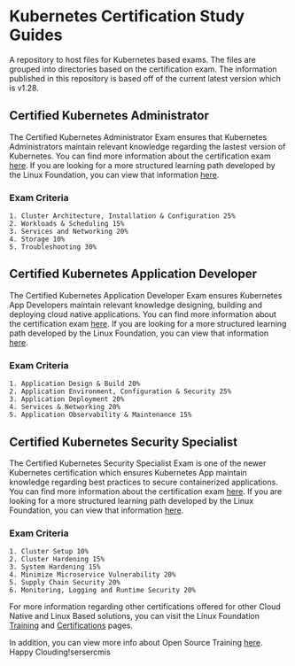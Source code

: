 # Kubernetes Certification Study Guides
A repository to host files for Kubernetes based exams. The files are grouped into directories based on the certification exam. The information published in this repository is based off of the current latest version which is v1.28.

## Certified Kubernetes Administrator
The Certified Kubernetes Administrator Exam ensures that Kubernetes Administrators maintain relevant knowledge regarding the lastest version of Kubernetes. You can find more information about the certification exam [here](https://training.linuxfoundation.org/certification/certified-kubernetes-administrator-cka/). If you are looking for a more structured learning path developed by the Linux Foundation, you can view that information [here](https://training.linuxfoundation.org/wp-content/uploads/2023/07/CKA_CurriculumPath_Jul23.pdf). 

### Exam Criteria
    1. Cluster Architecture, Installation & Configuration 25%
    2. Workloads & Scheduling 15%
    3. Services and Networking 20%
    4. Storage 10%
    5. Troubleshooting 30%

## Certified Kubernetes Application Developer
The Certified Kubernetes Application Developer Exam ensures Kubernetes App Developers maintain relevant knowledge designing, building and deploying cloud native applications. You can find more information about the certification exam [here](https://training.linuxfoundation.org/certification/certified-kubernetes-application-developer-ckad/). If you are looking for a more structured learning path developed by the Linux Foundation, you can view that information [here](https://training.linuxfoundation.org/wp-content/uploads/2023/07/CKAD_CurriculumPath_Jul23.pdf). 

### Exam Criteria
    1. Application Design & Build 20%
    2. Application Environment, Configuration & Security 25%
    3. Application Deployment 20%
    4. Services & Networking 20%
    5. Application Observability & Maintenance 15%

## Certified Kubernetes Security Specialist
The Certified Kubernetes Security Specialist Exam is one of the newer Kubernetes certification which ensures Kubernetes App maintain knowledge regarding best practices to secure containerized applications. You can find more information about the certification exam [here](https://training.linuxfoundation.org/certification/certified-kubernetes-security-specialist/). If you are looking for a more structured learning path developed by the Linux Foundation, you can view that information [here](https://training.linuxfoundation.org/wp-content/uploads/2023/07/CKS_CurriculumPath_Jul23.pdf). 

### Exam Criteria
    1. Cluster Setup 10%
    2. Cluster Hardening 15%
    3. System Hardening 15%
    4. Minimize Microservice Vulnerability 20%
    5. Supply Chain Security 20%
    6. Monitoring, Logging and Runtime Security 20%

For more information regarding other certifications offered for other Cloud Native and Linux Based solutions, you can visit the Linux Foundation [Training](https://training.linuxfoundation.org/) and [Certifications](https://training.linuxfoundation.org/certification-catalog/) pages. 

In addition, you can view more info about Open Source Training [here](https://training.linuxfoundation.org/open-source-best-practice/). Happy Clouding!sersercmis